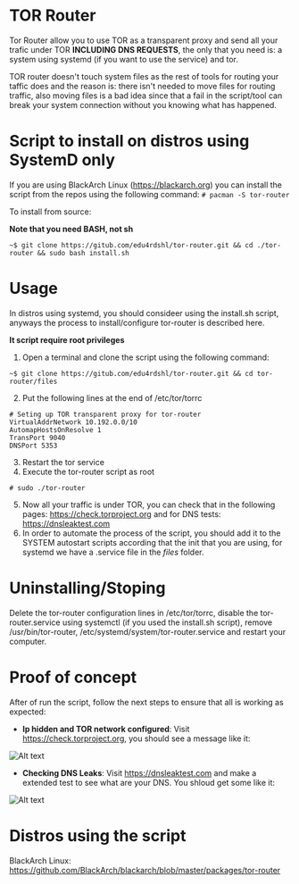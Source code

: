 # TOR Router

Tor Router allow you to use TOR as a transparent proxy and send all your trafic under TOR **INCLUDING DNS REQUESTS**, the only that you need is: a system using systemd (if you want to use the service) and tor.

TOR router doesn't touch system files as the rest of tools for routing  your taffic does and the reason  is: there isn't needed to move files for routing traffic, also moving files is a bad idea since that a fail in the script/tool can break your system connection without you knowing what has happened.

# Script to install on distros using SystemD only

If you are using BlackArch Linux (https://blackarch.org) you can install the script from the repos using the following command: `# pacman -S tor-router`

To install from source:

**Note that you need BASH, not sh**

```
~$ git clone https://gitub.com/edu4rdshl/tor-router.git && cd ./tor-router && sudo bash install.sh
```

# Usage

In distros using systemd, you should consideer using the install.sh script, anyways the process to install/configure tor-router is described here.

**It script require root privileges**

1. Open a terminal and clone the script using the following command:
```
~$ git clone https://gitub.com/edu4rdshl/tor-router.git && cd tor-router/files
```
2. Put the following lines at the end of /etc/tor/torrc
```
# Seting up TOR transparent proxy for tor-router
VirtualAddrNetwork 10.192.0.0/10
AutomapHostsOnResolve 1
TransPort 9040
DNSPort 5353
```
3. Restart the tor service
4. Execute the tor-router script as root
```
# sudo ./tor-router
```
5. Now all your traffic is under TOR, you can check that in the following pages: https://check.torproject.org and for DNS tests: https://dnsleaktest.com 
6. In order to automate the process of the script, you should add it to the SYSTEM autostart scripts according that the init that you are using, for systemd we have a .service file in the *files* folder.

# Uninstalling/Stoping

Delete the tor-router configuration lines in /etc/tor/torrc, disable the tor-router.service using systemctl (if you used the install.sh script), remove /usr/bin/tor-router, /etc/systemd/system/tor-router.service and restart your computer.

# Proof of concept

After of run the script, follow the next steps to ensure that all is working as expected:

- **Ip hidden and TOR network configured**: Visit https://check.torproject.org, you should see a message like it:

![Alt text](https://i.imgur.com/FboGoCr.png "Ip check")

- **Checking DNS Leaks**: Visit https://dnsleaktest.com and make a extended test to see what are your DNS. You shloud get some like it:

![Alt text](https://i.imgur.com/IEdfVHj.png "DNS check")

# Distros using the script

BlackArch Linux: https://github.com/BlackArch/blackarch/blob/master/packages/tor-router
